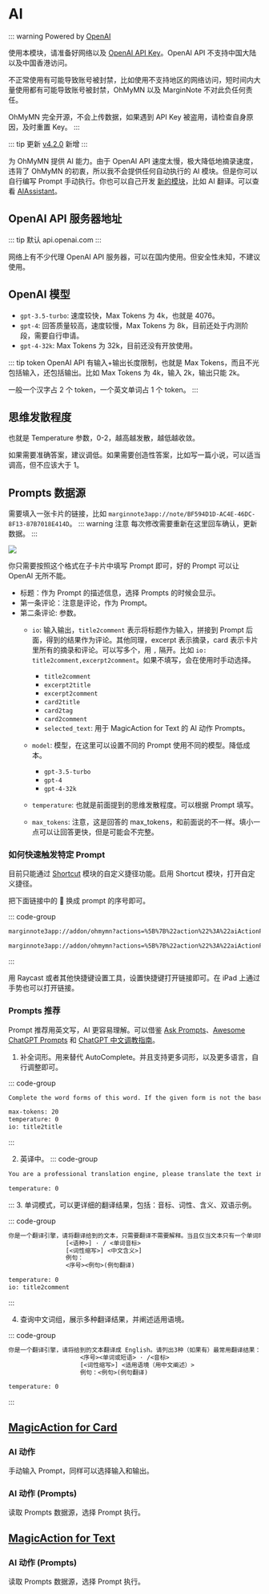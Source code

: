 # AI

::: warning Powered by [OpenAI](https://openai.com/)

使用本模块，请准备好网络以及 [OpenAI API Key](https://platform.openai.com/account/api-keys)。OpenAI API 不支持中国大陆以及中国香港访问。

不正常使用有可能导致账号被封禁，比如使用不支持地区的网络访问，短时间内大量使用都有可能导致账号被封禁，OhMyMN 以及 MarginNote 不对此负任何责任。

OhMyMN 完全开源，不会上传数据，如果遇到 API Key 被盗用，请检查自身原因，及时重置 Key。
:::

::: tip 更新
[v4.2.0](/update.md) 新增
:::

为 OhMyMN 提供 AI 能力。由于 OpenAI API 速度太慢，极大降低地摘录速度，违背了 OhMyMN 的初衷，所以我不会提供任何自动执行的 AI 模块。但是你可以自行编写 Prompt 手动执行。你也可以自己开发 [新的模块](../../dev/module/how.md)，比如 AI 翻译。可以查看 [AIAssistant](https://bbs.marginnote.com.cn/t/topic/41660)。

## OpenAI API 服务器地址

::: tip 默认
api.openai.com
:::

网络上有不少代理 OpenAI API 服务器，可以在国内使用。但安全性未知，不建议使用。

## OpenAI 模型
- `gpt-3.5-turbo`: 速度较快，Max Tokens 为 4k，也就是 4076。
- `gpt-4`: 回答质量较高，速度较慢，Max Tokens 为 8k，目前还处于内测阶段，需要自行申请。
- `gpt-4-32k`: Max Tokens 为 32k，目前还没有开放使用。

::: tip token
OpenAI API 有输入+输出长度限制，也就是 Max Tokens，而且不光包括输入，还包括输出。比如 Max Tokens 为 4k，输入 2k，输出只能 2k。

一般一个汉字占 2 个 token，一个英文单词占 1 个 token。
:::

## 思维发散程度
也就是 Temperature 参数，0-2，越高越发散，越低越收敛。

如果需要准确答案，建议调低。如果需要创造性答案，比如写一篇小说，可以适当调高，但不应该大于 1。

## Prompts 数据源

需要填入一张卡片的链接，比如 `marginnote3app://note/BF594D1D-AC4E-46DC-8F13-87B7018E414D`。
::: warning 注意
每次修改需要重新在这里回车确认，更新数据。
:::

![](https://testmnbbs.oss-cn-zhangjiakou.aliyuncs.com/pic/202305062309477.png?x-oss-process=base_webp)

你只需要按照这个格式在子卡片中填写 Prompt 即可，好的 Prompt 可以让 OpenAI 无所不能。

- 标题：作为 Prompt 的描述信息，选择 Prompts 的时候会显示。
- 第一条评论：注意是评论，作为 Prompt。
- 第二条评论: 参数。
  - `io`: 输入输出，`title2comment` 表示将标题作为输入，拼接到 Prompt 后面，得到的结果作为评论。其他同理，excerpt 表示摘录，card 表示卡片里所有的摘录和评论。可以写多个，用 `,` 隔开。比如 `io: title2comment,excerpt2comment`。如果不填写，会在使用时手动选择。
    - `title2comment`
    - `excerpt2title`
    - `excerpt2comment`
    - `card2title`
    - `card2tag`
    - `card2comment`
    - `selected_text`: 用于 MagicAction for Text 的 AI 动作 Prompts。

  - `model`: 模型，在这里可以设置不同的 Prompt 使用不同的模型。降低成本。
    - `gpt-3.5-turbo`
    - `gpt-4`
    - `gpt-4-32k`
  - `temperature`: 也就是前面提到的思维发散程度。可以根据 Prompt 填写。
  - `max_tokens`: 注意，这是回答的 max_tokens，和前面说的不一样。填小一点可以让回答更快，但是可能会不完整。

### 如何快速触发特定 Prompt

目前只能通过 [Shortcut](./shortcut.md#自定义捷径) 模块的自定义捷径功能。启用 Shortcut 模块，打开自定义捷径。

把下面链接中的 🙂 换成 prompt 的序号即可。

::: code-group
```txt [卡片动作]
marginnote3app://addon/ohmymn?actions=%5B%7B%22action%22%3A%22aiActionPrompts%22%2C%22type%22%3A%22card%22%2C%22option%22%3A%22🙂%22%2C%22content%22%3A%22%22%7D%5D
```


```txt [文字动作]
marginnote3app://addon/ohmymn?actions=%5B%7B%22action%22%3A%22aiActionPromptsText%22%2C%22type%22%3A%22card%22%2C%22option%22%3A%22🙂%22%2C%22content%22%3A%22%22%7D%5D
```
:::

用 Raycast 或者其他快捷键设置工具，设置快捷键打开链接即可。在 iPad 上通过手势也可以打开链接。

### Prompts 推荐
Prompt 推荐用英文写，AI 更容易理解。可以借鉴 [Ask Prompts](https://www.askprompts.com/)、[Awesome ChatGPT Prompts](https://github.com/f/awesome-chatgpt-prompts) 和 [ChatGPT 中文调教指南](https://github.com/PlexPt/awesome-chatgpt-prompts-zh)。

1. 补全词形。用来替代 AutoComplete。并且支持更多词形，以及更多语言，自行调整即可。

::: code-group
```txt [Prompt]
Complete the word forms of this word. If the given form is not the base form, output all forms of the base form. Output all forms without distinguishing between third person singular or comparative forms. Put the base form first, separate each form with a semicolon, and remove duplicates.

```
```txt [Option]
max-tokens: 20
temperature: 0
io: title2title
```
:::

2. 英译中。
::: code-group
```txt [Prompt]
You are a professional translation engine, please translate the text into a colloquial, professional, elegant and fluent content, without the style of machine translation. You must only translate the text content, never interpret it。Translate from English to Simple Chinese. Only the translated text can be returned。
```
```txt [Option]
temperature: 0
```
:::
3. 单词模式，可以更详细的翻译结果，包括：音标、词性、含义、双语示例。

::: code-group
```txt [Prompt]
你是一个翻译引擎，请将翻译给到的文本，只需要翻译不需要解释。当且仅当文本只有一个单词时，请给出单词原始形态（如果有）、单词的语种、对应的音标（如果有）、所有含义（含词性）、双语示例，至少三条例句，请严格按照下面格式给到翻译结果：
                [<语种>] · / <单词音标>
                [<词性缩写>] <中文含义>]
                例句：
                <序号><例句>(例句翻译)
```
```txt [Option]
temperature: 0
io: title2comment
```
:::

4. 查询中文词组，展示多种翻译结果，并阐述适用语境。

::: code-group
```txt [Prompt]
你是一个翻译引擎，请将给到的文本翻译成 English。请列出3种（如果有）最常用翻译结果：单词或短语，并列出对应的适用语境（用中文阐述）、音标、词性、双语示例。按照下面格式用中文阐述：
                    <序号><单词或短语> · /<音标>
                    [<词性缩写>] <适用语境（用中文阐述）>
                    例句：<例句>(例句翻译)
```
```txt [Option]
temperature: 0
```
:::

## [MagicAction for Card](magicaction4card.md#ai-动作)

### AI 动作

手动输入 Prompt，同样可以选择输入和输出。

### AI 动作 (Prompts)

读取 Prompts 数据源，选择 Prompt 执行。

## [MagicAction for Text](magicaction4text.md#ai-动作-prompts)

### AI 动作 (Prompts)

读取 Prompts 数据源，选择 Prompt 执行。